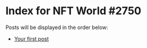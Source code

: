 # Index for NFT World #2750
Posts will be displayed in the order below:

- [Your first post](./001-first.md)

